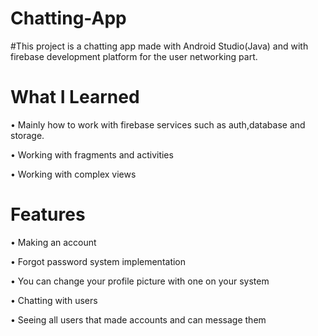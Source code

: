   # Chatting-App

  #This project is a chatting app made with Android Studio(Java)  and with firebase development platform for the user networking part.

  # What I Learned 

•	Mainly how to work with firebase services such as auth,database and storage.

•	Working with fragments and activities

•	Working with complex views 

  # Features

•	Making an account

•	Forgot password system implementation

•	You can change your profile picture with one on your system 

•	Chatting with users

•	Seeing all users that made accounts and can message them

